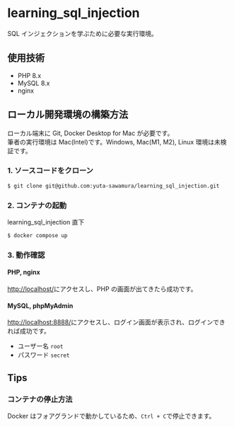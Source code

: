 # learning_sql_injection

SQL インジェクションを学ぶために必要な実行環境。

## 使用技術

- PHP 8.x
- MySQL 8.x
- nginx

## ローカル開発環境の構築方法

ローカル端末に Git, Docker Desktop for Mac が必要です。<br>
筆者の実行環境は Mac(Intel)です。Windows, Mac(M1, M2), Linux 環境は未検証です。

### 1. ソースコードをクローン

```bash
$ git clone git@github.com:yuta-sawamura/learning_sql_injection.git
```

### 2. コンテナの起動

learning_sql_injection 直下

```bash
$ docker compose up
```

### 3. 動作確認

#### PHP, nginx

[http://localhost/](http://localhost/)にアクセスし、PHP の画面が出てきたら成功です。

#### MySQL, phpMyAdmin

[http://localhost:8888/](phpMyAdmin)にアクセスし、ログイン画面が表示され、ログインできれば成功です。<br>

- ユーザー名 `root`
- パスワード `secret`

## Tips

### コンテナの停止方法

Docker はフォアグランドで動かしているため、`Ctrl + C`で停止できます。
